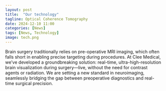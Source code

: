 ```yaml
---
layout: post
title:  "Our technology"
tagline: Optical Coherence Tomography
date: 2024-12-10 11:00
categories: [News]
tags: [News, Technology]
image: tech.png
---
```


Brain surgery traditionally relies on pre-operative MRI imaging, which often falls short in enabling precise targeting during procedures. At Clee Medical, we’ve developed a groundbreaking solution: real-time, ultra-high-resolution brain visualization during surgery—live, without the need for contrast agents or radiation. We are setting a new standard in neuroimaging, seamlessly bridging the gap between preoperative diagnostics and real-time surgical precision.


